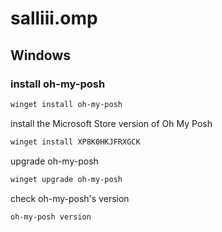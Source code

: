 # salliii.omp

## Windows
### install oh-my-posh

```powershell
winget install oh-my-posh
```

install the Microsoft Store version of Oh My Posh

```powershell
winget install XP8K0HKJFRXGCK
```

upgrade oh-my-posh

```powershell
winget upgrade oh-my-posh
```

check oh-my-posh's version

```powershell
oh-my-posh version
```